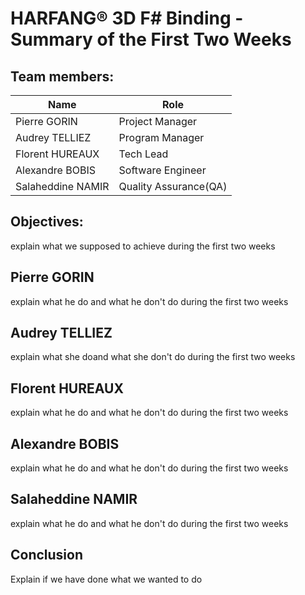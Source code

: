 # HARFANG® 3D F# Binding - Summary of the First Two Weeks

## Team members:

| Name | Role |
| --- | --- |
| Pierre GORIN | Project Manager |
| Audrey TELLIEZ | Program Manager |
| Florent HUREAUX | Tech Lead |
| Alexandre BOBIS | Software Engineer |
| Salaheddine NAMIR | Quality Assurance(QA) |

## Objectives:
explain what we supposed to achieve during the first two weeks

## Pierre GORIN
explain what he do and what he don't do during the first two weeks

## Audrey TELLIEZ
explain what she doand what she don't do  during the first two weeks

## Florent HUREAUX
explain what he do and what he don't do during the first two weeks

## Alexandre BOBIS
explain what he do and what he don't do during the first two weeks

## Salaheddine NAMIR
explain what he do and what he don't do during the first two weeks

## Conclusion
Explain if we have done what we wanted to do 